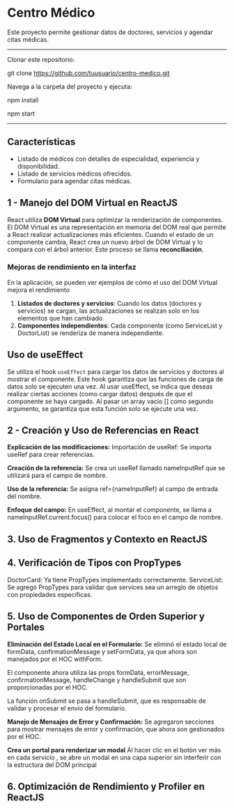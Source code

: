 # Centro Médico  

Este proyecto permite gestionar datos de doctores, servicios y agendar citas médicas.  

_________________________________________________________________________

Clonar este repositorio:

git clone https://github.com/tuusuario/centro-medico.git

Navega a la carpeta del proyecto y ejecuta:

npm install

npm start

__________________________________________________________________________

## Características  

- Listado de médicos con detalles de especialidad, experiencia y disponibilidad.  
- Listado de servicios médicos ofrecidos.  
- Formulario para agendar citas médicas.  

## 1 - Manejo del DOM Virtual en ReactJS  

React utiliza **DOM Virtual** para optimizar la renderización de componentes. El DOM Virtual es una representación en memoria del DOM real que permite a React realizar actualizaciones más eficientes. Cuando el estado de un componente cambia, React crea un nuevo árbol de DOM Virtual y lo compara con el árbol anterior. Este proceso se llama **reconciliación**.

### Mejoras de rendimiento en la interfaz  
En la aplicación, se pueden ver ejemplos de cómo el uso del DOM Virtual mejora el rendimiento
1. **Listados de doctores y servicios**: Cuando los datos (doctores y servicios) se cargan, las actualizaciones se realizan solo en los elementos que han cambiado.  
2. **Componentes independientes**: Cada componente (como ServiceList y DoctorList) se renderiza de manera independiente.  

## Uso de useEffect  

Se utiliza el hook `useEffect` para cargar los datos de servicios y doctores al mostrar el componente. Este hook garantiza que las funciones de carga de datos solo se ejecuten una vez. Al usar useEffect, se indica que deseas realizar ciertas acciones (como cargar datos) después de que el componente se haya cargado. Al pasar un array vacío [] como segundo argumento, se garantiza que esta función solo se ejecute una vez.

## 2 - Creación y Uso de Referencias en React  
**Explicación de las modificaciones:**
Importación de useRef: Se importa useRef para crear referencias.

**Creación de la referencia:** Se crea un useRef llamado nameInputRef que se utilizará para el campo de nombre.

**Uso de la referencia:** Se asigna ref={nameInputRef} al campo de entrada del nombre.

**Enfoque del campo:** En useEffect, al montar el componente, se llama a nameInputRef.current.focus() para colocar el foco en el campo de nombre.

## 3. Uso de Fragmentos y Contexto en ReactJS

## 4. Verificación de Tipos con PropTypes
DoctorCard: Ya tiene PropTypes implementado correctamente.
ServiceList: Se agregó PropTypes para validar que services sea un arreglo de objetos con propiedades específicas.

## 5. Uso de Componentes de Orden Superior y Portales
**Eliminación del Estado Local en el Formulario:** Se eliminó el estado local de formData, confirmationMessage y setFormData, ya que ahora son manejados por el HOC withForm.

El componente ahora utiliza las props formData, errorMessage, confirmationMessage, handleChange y handleSubmit que son proporcionadas por el HOC.

La función onSubmit se pasa a handleSubmit, que es responsable de validar y procesar el envío del formulario.

**Manejo de Mensajes de Error y Confirmación:**
Se agregaron secciones para mostrar mensajes de error y confirmación, que ahora son gestionados por el HOC.

**Crea un portal para renderizar un modal**
Al hacer clic en el botòn ver màs en cada servicio , se abre un modal en una capa superior sin interferir con la estructura del DOM principal

## 6. Optimización de Rendimiento y Profiler en ReactJS
